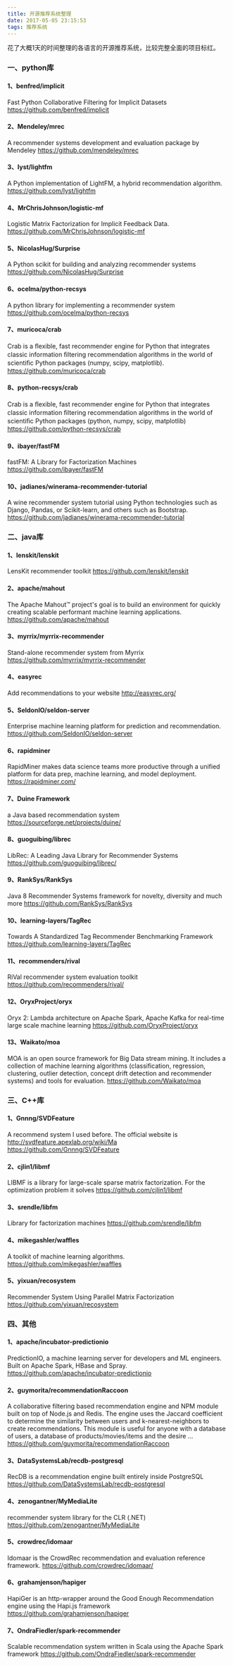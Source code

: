 ```yaml
---
title: 开源推荐系统整理
date: 2017-05-05 23:15:53
tags: 推荐系统
---
```

 花了大概1天的时间整理的各语言的开源推荐系统，比较完整全面的项目标红。
 
 <!-- more -->

### 一、python库
#### 1、benfred/implicit
Fast Python Collaborative Filtering for Implicit Datasets
https://github.com/benfred/implicit
#### 2、Mendeley/mrec
A recommender systems development and evaluation package by Mendeley
https://github.com/mendeley/mrec       
#### 3、lyst/lightfm
A Python implementation of LightFM, a hybrid recommendation algorithm.
https://github.com/lyst/lightfm
#### 4、MrChrisJohnson/logistic-mf
Logistic Matrix Factorization for Implicit Feedback Data.
https://github.com/MrChrisJohnson/logistic-mf
#### 5、NicolasHug/Surprise
A Python scikit for building and analyzing recommender systems
https://github.com/NicolasHug/Surprise
#### 6、ocelma/python-recsys
A python library for implementing a recommender system
https://github.com/ocelma/python-recsys
#### 7、muricoca/crab
Crab is a ﬂexible, fast recommender engine for Python that integrates classic information ﬁltering recommendation algorithms in the world of scientiﬁc Python packages (numpy, scipy, matplotlib).
https://github.com/muricoca/crab
#### 8、python-recsys/crab
Crab is a ﬂexible, fast recommender engine for Python that integrates classic information ﬁltering recommendation algorithms in the world of scientiﬁc Python packages (python, numpy, scipy, matplotlib)
https://github.com/python-recsys/crab
#### 9、ibayer/fastFM
fastFM: A Library for Factorization Machines
https://github.com/ibayer/fastFM
#### 10、jadianes/winerama-recommender-tutorial
A wine recommender system tutorial using Python technologies such as Django, Pandas, or Scikit-learn, and others such as Bootstrap.
https://github.com/jadianes/winerama-recommender-tutorial

### 二、java库
#### 1、lenskit/lenskit
LensKit recommender toolkit
https://github.com/lenskit/lenskit
#### 2、apache/mahout
The Apache Mahout™ project's goal is to build an environment for quickly creating scalable performant machine learning applications.
https://github.com/apache/mahout
#### 3、myrrix/myrrix-recommender
Stand-alone recommender system from Myrrix
https://github.com/myrrix/myrrix-recommender
#### 4、easyrec
Add recommendations to your website
http://easyrec.org/
#### 5、SeldonIO/seldon-server
Enterprise machine learning platform for prediction and recommendation.
https://github.com/SeldonIO/seldon-server
#### 6、rapidminer
RapidMiner makes data science teams more productive through a unified platform for data prep, machine learning, and model deployment.
https://rapidminer.com/
#### 7、Duine Framework
a Java based recommendation system
https://sourceforge.net/projects/duine/
#### 8、guoguibing/librec
LibRec: A Leading Java Library for Recommender Systems
https://github.com/guoguibing/librec/
#### 9、RankSys/RankSys
Java 8 Recommender Systems framework for novelty, diversity and much more
https://github.com/RankSys/RankSys
#### 10、learning-layers/TagRec
Towards A Standardized Tag Recommender Benchmarking Framework
https://github.com/learning-layers/TagRec
#### 11、recommenders/rival
RiVal recommender system evaluation toolkit
https://github.com/recommenders/rival/
#### 12、OryxProject/oryx
Oryx 2: Lambda architecture on Apache Spark, Apache Kafka for real-time large scale machine learning
https://github.com/OryxProject/oryx
#### 13、Waikato/moa
MOA is an open source framework for Big Data stream mining. It includes a collection of machine learning algorithms (classification, regression, clustering, outlier detection, concept drift detection and recommender systems) and tools for evaluation.
https://github.com/Waikato/moa

### 三、C++库
#### 1、Gnnng/SVDFeature
A recommend system I used before. The official website is http://svdfeature.apexlab.org/wiki/Ma
https://github.com/Gnnng/SVDFeature
#### 2、cjlin1/libmf
LIBMF is a library for large-scale sparse matrix factorization. For the optimization problem it solves
https://github.com/cjlin1/libmf
#### 3、srendle/libfm
Library for factorization machines
https://github.com/srendle/libfm
#### 4、mikegashler/waffles
A toolkit of machine learning algorithms.
https://github.com/mikegashler/waffles
#### 5、yixuan/recosystem
Recommender System Using Parallel Matrix Factorization
https://github.com/yixuan/recosystem

### 四、其他
#### 1、apache/incubator-predictionio
PredictionIO, a machine learning server for developers and ML engineers. Built on Apache Spark, HBase and Spray.
https://github.com/apache/incubator-predictionio
#### 2、guymorita/recommendationRaccoon
A collaborative filtering based recommendation engine and NPM module built on top of Node.js and Redis. The engine uses the Jaccard coefficient to determine the similarity between users and k-nearest-neighbors to create recommendations. This module is useful for anyone with a database of users, a database of products/movies/items and the desire …
https://github.com/guymorita/recommendationRaccoon
#### 3、DataSystemsLab/recdb-postgresql
RecDB is a recommendation engine built entirely inside PostgreSQL
https://github.com/DataSystemsLab/recdb-postgresql
#### 4、zenogantner/MyMediaLite
recommender system library for the CLR (.NET)
https://github.com/zenogantner/MyMediaLite
#### 5、crowdrec/idomaar
Idomaar is the CrowdRec recommendation and evaluation reference framework.
https://github.com/crowdrec/idomaar/
#### 6、grahamjenson/hapiger
HapiGer is an http-wrapper around the Good Enough Recommendation engine using the Hapi.js framework
https://github.com/grahamjenson/hapiger
#### 7、OndraFiedler/spark-recommender
Scalable recommendation system written in Scala using the Apache Spark framework
https://github.com/OndraFiedler/spark-recommender